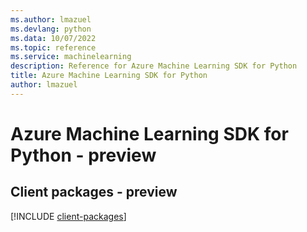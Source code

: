 ```yaml
---
ms.author: lmazuel
ms.devlang: python
ms.data: 10/07/2022
ms.topic: reference
ms.service: machinelearning
description: Reference for Azure Machine Learning SDK for Python
title: Azure Machine Learning SDK for Python
author: lmazuel
---
```

# Azure Machine Learning SDK for Python - preview

## Client packages - preview
[!INCLUDE [client-packages](machine-learning-client-index.md)]